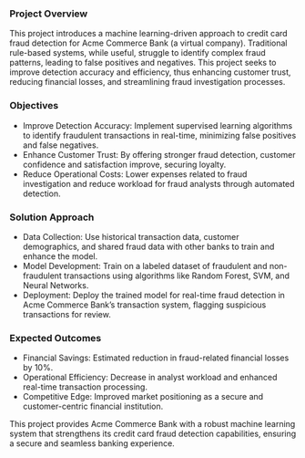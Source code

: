 ### Project Overview

This project introduces a machine learning-driven approach to credit card fraud detection for Acme Commerce Bank (a virtual company). Traditional rule-based systems, while useful, struggle to identify complex fraud patterns, leading to false positives and negatives. This project seeks to improve detection accuracy and efficiency, thus enhancing customer trust, reducing financial losses, and streamlining fraud investigation processes.

### Objectives

- Improve Detection Accuracy: Implement supervised learning algorithms to identify fraudulent transactions in real-time, minimizing false positives and false negatives.
- Enhance Customer Trust: By offering stronger fraud detection, customer confidence and satisfaction improve, securing loyalty.
- Reduce Operational Costs: Lower expenses related to fraud investigation and reduce workload for fraud analysts through automated detection.

### Solution Approach

- Data Collection: Use historical transaction data, customer demographics, and shared fraud data with other banks to train and enhance the model.
- Model Development: Train on a labeled dataset of fraudulent and non-fraudulent transactions using algorithms like Random Forest, SVM, and Neural Networks.
- Deployment: Deploy the trained model for real-time fraud detection in Acme Commerce Bank’s transaction system, flagging suspicious transactions for review.

### Expected Outcomes

- Financial Savings: Estimated reduction in fraud-related financial losses by 10%.
- Operational Efficiency: Decrease in analyst workload and enhanced real-time transaction processing.
- Competitive Edge: Improved market positioning as a secure and customer-centric financial institution.

This project provides Acme Commerce Bank with a robust machine learning system that strengthens its credit card fraud detection capabilities, ensuring a secure and seamless banking experience.
